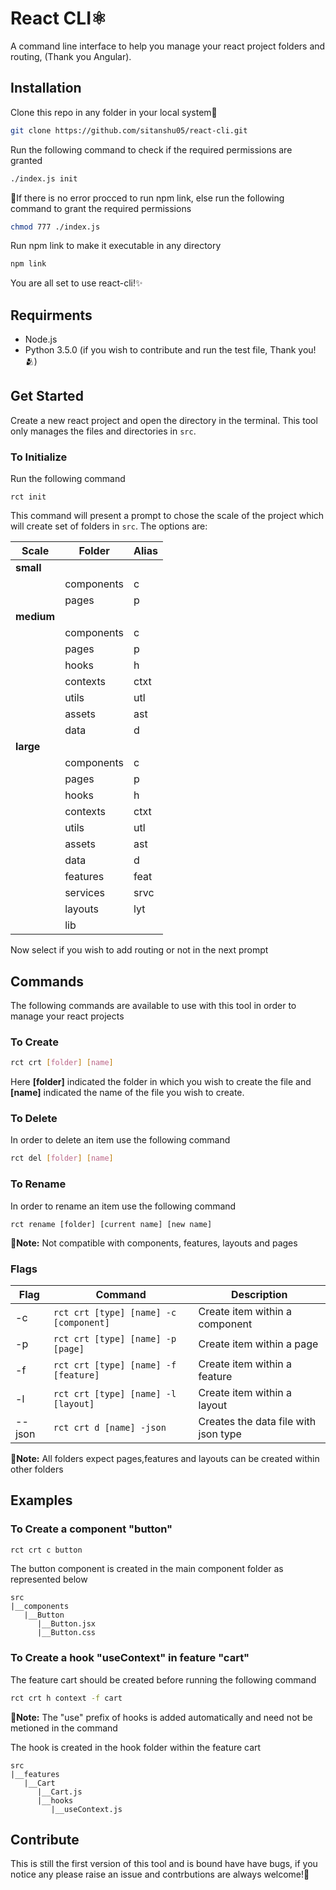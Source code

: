 
# React CLI⚛️

A command line interface to help you manage your react project folders and routing, (Thank you Angular). 




## Installation

Clone this repo in any folder in your local system💾

```bash
git clone https://github.com/sitanshu05/react-cli.git
```
Run the following command to check if the required permissions are granted
```bash
./index.js init
```

🚨If there is no error procced to run npm link, else run the following command to grant the required permissions
```bash
chmod 777 ./index.js
```
Run npm link to make it executable in any directory

```bash
npm link
```
You are all set to use react-cli!✨



    
## Requirments
- Node.js
- Python 3.5.0 (if you wish to contribute and run the test file, Thank you!🫂)
## Get Started

Create a new react project and open the directory in the terminal. This tool only manages the files and directories in ```src```.

### To Initialize

Run the following command
```
rct init 
```
This command will present a prompt to chose the scale of the project which will create set of folders in ```src```. The options are:

| Scale | Folder         | Alias |
|-------|----------------|-------|
| **small** | | |
|| components     | c     |
|       | pages          | p     |
| **medium**| | |
|  |components     | c     |
|       | pages          | p     |
|       | hooks          | h     |
|       | contexts       | ctxt  |
|       | utils          | utl   |
|       | assets         | ast   |
| | data | d|
| **large** |  | |
| | components     | c     |
|       | pages          | p     |
|       | hooks          | h     |
|       | contexts       | ctxt  |
|       | utils          | utl   |
|       | assets         | ast   |
| | data | d |
|       | features       | feat  |
|       | services       | srvc  |
|       | layouts        | lyt   |
|       | lib            |       |

Now select if you wish to add routing or not in the next prompt 

## Commands
The following commands are available to use with this tool in order to manage your react projects

### To Create
```bash
rct crt [folder] [name]
```
Here **[folder]** indicated the folder in which you wish to create the file and **[name]** indicated the name of the file you wish to create.


### To Delete
In order to delete an item use the following command

```bash
rct del [folder] [name]
```

### To Rename

In order to rename an item use the following command
```
rct rename [folder] [current name] [new name]
```
🔔**Note:** Not compatible with components, features, layouts and pages

### Flags 

| Flag | Command | Description | 
|----|-----------|---------------------|
| -c | ```rct crt [type] [name] -c [component]``` | Create item within a component|
| -p | ```rct crt [type] [name] -p [page]``` | Create item within a page|
| -f | ```rct crt [type] [name] -f [feature]``` | Create item within a feature|
| -l | ```rct crt [type] [name] -l [layout]``` | Create item within a layout|
| --json | ```rct crt d [name] -json``` | Creates the data file with json type |

🔔**Note:** All folders expect pages,features and layouts can be created within other folders



## Examples
### To Create a component "button"

```bash
rct crt c button
```
The button component is created in the main component folder as represented below

```
src
|__components
   |__Button
      |__Button.jsx
      |__Button.css
```

### To Create a hook "useContext" in feature "cart"

The feature cart should be created before running the following command

```bash
rct crt h context -f cart
```
🔔**Note:** The "use" prefix of hooks is added automatically and need not be metioned in the command

The hook  is created in the hook folder within the feature cart

```
src
|__features
   |__Cart
      |__Cart.js
      |__hooks
         |__useContext.js
```
## Contribute

This is still the first version of this tool and is bound have have bugs, if you notice any please raise an issue and contrbutions are always welcome!🙏

